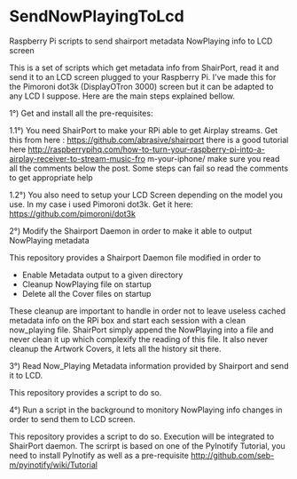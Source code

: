 # SendNowPlayingToLcd
Raspberry Pi scripts to send shairport metadata NowPlaying info to LCD screen

This is a set of scripts which get metadata info from ShairPort, read it and send it to an LCD screen plugged to your Raspberry Pi. I've made this for the Pimoroni dot3k (DisplayOTron 3000) screen but it can be adapted to any LCD I suppose. Here are the main steps explained bellow.

1°) Get and install all the pre-requisites:

1.1°) You need ShairPort to make your RPi able to get Airplay streams. Get this from here : https://github.com/abrasive/shairport
there is a good tutorial here http://raspberrypihq.com/how-to-turn-your-raspberry-pi-into-a-airplay-receiver-to-stream-music-fro
m-your-iphone/ make sure you read all the comments below the post. Some steps can fail so read the comments to get appropriate help

1.2°) You also need to setup your LCD Screen depending on the model you use. In my case i used Pimoroni dot3k. Get it here: https://github.com/pimoroni/dot3k

2°) Modify the Shairport Daemon in order to make it able to output NowPlaying metadata

This repository provides a Shairport Daemon file modified in order to
- Enable Metadata output to a given directory
- Cleanup NowPlaying file on startup
- Delete all the Cover files on startup

These cleanup are important to handle in order not to leave useless cached metadata info on the RPi box and start each session with a clean now_playing file. ShairPort simply append the NowPlaying into a file and never clean it up which complexify the reading of this file. It also never cleanup the Artwork Covers, it lets all the history sit there.

3°) Read Now_Playing Metadata information provided by Shairport and send it to LCD.

This repository provides a script to do so.

4°) Run a script in the background to monitory NowPlaying info changes in order to send them to LCD screen.

This repository provides a script to do so. Execution will be integrated to ShairPort daemon.
The scrirpt is based on one of the PyInotify Tutorial, you need to install PyInotify as well as a pre-requisite
http://github.com/seb-m/pyinotify/wiki/Tutorial
